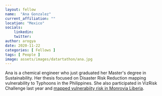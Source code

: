 ```yaml
---
layout: fellow
name:  "Ana Gonzalez"
current_affiliation: ""
location: "Mexico"
socials:
    linkedin: 
    twitter: 
author: arogya
date: 2020-11-22
categories: [ Fellows ]
tags: [ People ]
image: assets/images/datartathon/ana.jpg
---
```


Ana is a chemical engineer who just graduated her Master's degree in Sustainability. Her thesis focused on Disaster Risk Reduction mapping vulnerability to Typhoons in the Philippines. She also participated in VizRisk Challenge last year and [mapped vulnerabiity risk in Monrovia Liberia](https://medium.com/@anagonz/identifying-settlements-of-high-risk-of-floods-in-greater-monrovia-liberia-b71ac13249cd).
